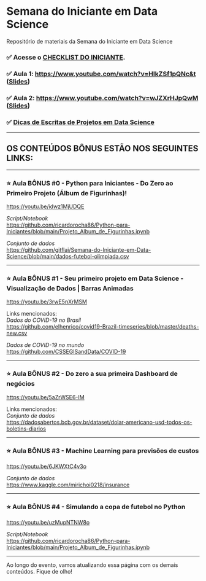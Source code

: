 # **Semana do Iniciante em Data Science**

Repositório de materiais da Semana do Iniciante em Data Science

### :white_check_mark: Acesse o [CHECKLIST DO INICIANTE](https://github.com/gitflai/Semana-do-Iniciante-em-Data-Science/blob/main/Checklist%20do%20Iniciante%20em%20Data%20Science.pdf).
### :white_check_mark: Aula 1: https://www.youtube.com/watch?v=HIkZSf1pQNc&t ([Slides](https://github.com/gitflai/Semana-do-Iniciante-em-Data-Science/blob/main/LIVE%201%20-%20Semana%20do%20Iniciante%20em%20DS%20abril%202021.pdf))
### :white_check_mark: Aula 2: https://www.youtube.com/watch?v=wJZXrHJpQwM ([Slides](https://github.com/gitflai/Semana-do-Iniciante-em-Data-Science/blob/main/LIVE%202%20-%20Semana%20do%20Iniciante%20em%20DS%20abril%202021.pdf))

### :white_check_mark: [Dicas de Escritas de Projetos em Data Science](https://www.flai.com.br/ricardo/dicas-para-escrita-de-cases-em-data-science/)
---

## **OS CONTEÚDOS BÔNUS ESTÃO NOS SEGUINTES LINKS:**

---

### :star: Aula BÔNUS #0 - Python para Iniciantes - Do Zero ao Primeiro Projeto (Álbum de Figurinhas)!
https://youtu.be/idwz1MjUDQE

*Script/Notebook* \
https://github.com/ricardorocha86/Python-para-Iniciantes/blob/main/Projeto_Album_de_Figurinhas.ipynb

*Conjunto de dados* \
https://github.com/gitflai/Semana-do-Iniciante-em-Data-Science/blob/main/dados-futebol-olimpiada.csv

---

### :star: Aula BÔNUS #1 - Seu primeiro projeto em Data Science - Visualização de Dados | Barras Animadas
https://youtu.be/3rwE5nXrMSM

Links mencionados: \
*Dados do COVID-19 no Brasil* \
https://github.com/elhenrico/covid19-Brazil-timeseries/blob/master/deaths-new.csv

*Dados de COVID-19 no mundo* \
https://github.com/CSSEGISandData/COVID-19

---

### :star: Aula BÔNUS #2 - Do zero a sua primeira Dashboard de negócios
https://youtu.be/5aZrWSE6-IM

Links mencionados:\
*Conjunto de dados*\
https://dadosabertos.bcb.gov.br/dataset/dolar-americano-usd-todos-os-boletins-diarios

---

### :star: Aula BÔNUS #3 - Machine Learning para previsões de custos 
https://youtu.be/6JKWXtC4v3o

*Conjunto de dados* \
https://www.kaggle.com/mirichoi0218/insurance

---

### :star: Aula BÔNUS #4  - Simulando a copa de futebol no Python 
https://youtu.be/uzMupNTNW8o

*Script/Notebook* \
https://github.com/ricardorocha86/Python-para-Iniciantes/blob/main/Projeto_Album_de_Figurinhas.ipynb

---


Ao longo do evento, vamos atualizando essa página com os demais conteúdos. Fique de olho!
